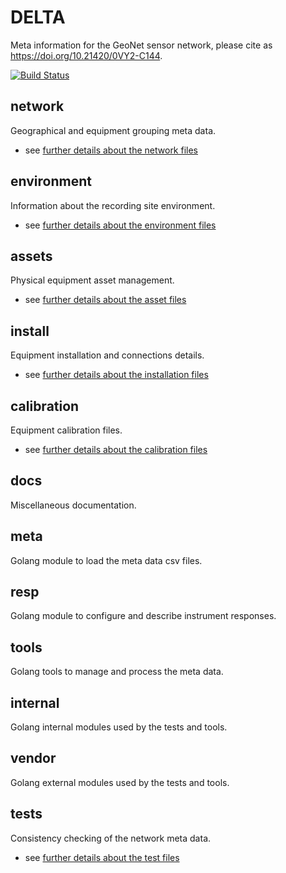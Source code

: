 # DELTA

Meta information for the GeoNet sensor network, please cite as https://doi.org/10.21420/0VY2-C144.

[![Build Status](https://github.com/GeoNet/delta/actions/workflows/build.yml/badge.svg)](https://github.com/GeoNet/delta/actions/workflows/build.yml)

## network

Geographical and equipment grouping meta data.

- see [further details about the network files](network/README.md)

## environment

Information about the recording site environment.

- see [further details about the environment files](environment/README.md)

## assets

Physical equipment asset management.

- see [further details about the asset files](assets/README.md)

## install

Equipment installation and connections details.

- see [further details about the installation files](install/README.md)

## calibration

Equipment calibration files.

- see [further details about the calibration files](calibration/README.md)

## docs

Miscellaneous documentation.

## meta

Golang module to load the meta data csv files.

## resp

Golang module to configure and describe instrument responses.

## tools

Golang tools to manage and process the meta data.

## internal

Golang internal modules used by the tests and tools.

## vendor

Golang external modules used by the tests and tools.

## tests

Consistency checking of the network meta data.
- see [further details about the test files](tests/README.md)

